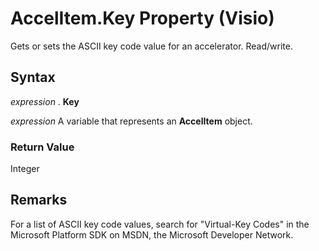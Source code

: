 
# AccelItem.Key Property (Visio)

Gets or sets the ASCII key code value for an accelerator. Read/write.


## Syntax

 _expression_ . **Key**

 _expression_ A variable that represents an **AccelItem** object.


### Return Value

Integer


## Remarks

For a list of ASCII key code values, search for "Virtual-Key Codes" in the Microsoft Platform SDK on MSDN, the Microsoft Developer Network.

